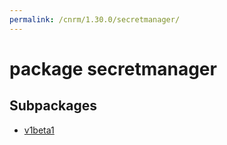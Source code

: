 ```yaml
---
permalink: /cnrm/1.30.0/secretmanager/
---
```


# package secretmanager



## Subpackages

* [v1beta1](secretmanager-v1beta1.md)